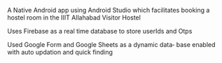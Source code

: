 A Native Android app using Android Studio
which facilitates booking a hostel room in the IIIT Allahabad Visitor Hostel

Uses Firebase as a real time database to store userIds and
Otps

Used Google Form and Google Sheets as a dynamic data‐
base enabled with auto updation and quick finding
